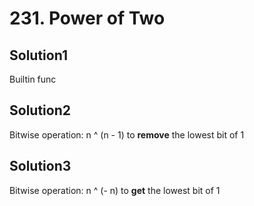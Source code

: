 # 231. Power of Two

## Solution1

Builtin func

## Solution2

Bitwise operation: n ^ (n - 1) to __remove__ the lowest bit of 1

## Solution3

Bitwise operation: n ^ (- n) to __get__ the lowest bit of 1
